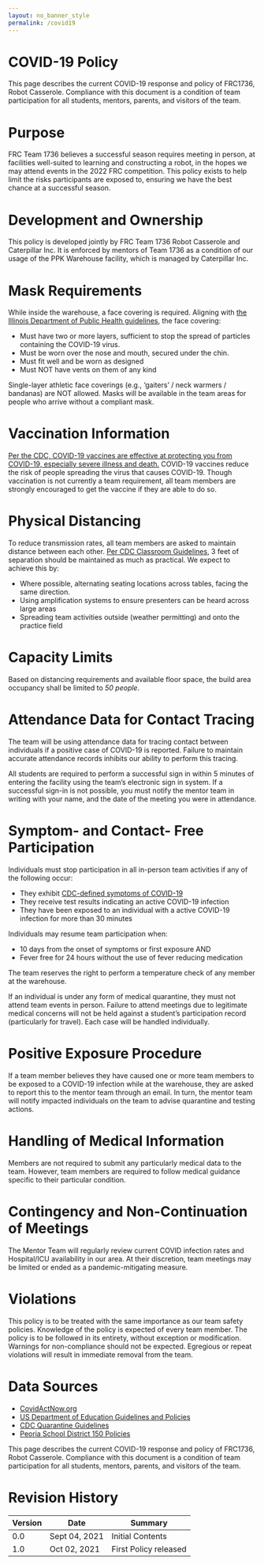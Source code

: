 ```yaml
---
layout: no_banner_style
permalink: /covid19
---
```


# COVID-19 Policy

This page describes the current COVID-19 response and policy of FRC1736, Robot Casserole. Compliance with this document is a condition of team participation for all students, mentors, parents, and visitors of the team.

# Purpose

FRC Team 1736 believes a successful season requires meeting in person, at facilities well-suited to learning and constructing a robot, in the hopes we may attend events in the 2022 FRC competition. This policy exists to help limit the risks participants are exposed to, ensuring we have the best chance at a successful season.

# Development and Ownership

This policy is developed jointly by FRC Team 1736 Robot Casserole and Caterpillar Inc.
It is enforced by mentors of Team 1736 as a condition of our usage of the PPK Warehouse facility, which is managed by Caterpillar Inc.

# Mask Requirements

While inside the warehouse, a face covering is required.
Aligning with [the Illinois Department of Public Health guidelines](https://www.dph.illinois.gov/covid19/community-guidance/mask-use), the face covering:

 * Must have two or more layers, sufficient to stop the spread of particles containing the COVID-19 virus.
 * Must be worn over the nose and mouth, secured under the chin.
 * Must fit well and be worn as designed
 * Must NOT have vents on them of any kind

Single-layer athletic face coverings (e.g., ‘gaiters’ / neck warmers / bandanas) are NOT allowed.
Masks will be available in the team areas for people who arrive without a compliant mask.

# Vaccination Information

[Per the CDC, COVID-19 vaccines are effective at protecting you from COVID-19, especially severe illness and death.](https://www.cdc.gov/coronavirus/2019-ncov/vaccines/keythingstoknow.html) COVID-19 vaccines reduce the risk of people spreading the virus that causes COVID-19. Though vaccination is not currently a team requirement, all team members are strongly encouraged to get the vaccine if they are able to do so.

# Physical Distancing

To reduce transmission rates, all team members are asked to maintain distance between each other.
[Per CDC Classroom Guidelines](https://www.cdc.gov/media/releases/2021/p0319-new-evidence-classroom-physical-distance.html), 3 feet of separation should be maintained as much as practical. We expect to achieve this by:
 * Where possible, alternating seating locations across tables, facing the same direction.
 * Using amplification systems to ensure presenters can be heard across large areas
 * Spreading team activities outside (weather permitting) and onto the practice field

# Capacity Limits

Based on distancing requirements and available floor space, the build area occupancy shall be limited to *50 people*.

# Attendance Data for Contact Tracing

The team will be using attendance data for tracing contact between individuals if a positive case of COVID-19 is reported. Failure to maintain accurate attendance records inhibits our ability to perform this tracing.

All students are required to perform a successful sign in within 5 minutes of entering the facility using the team’s electronic sign in system. If a successful sign-in is not possible, you must notify the mentor team in writing with your name, and the date of the meeting you were in attendance.

# Symptom- and Contact- Free Participation

Individuals must stop participation in all in-person team activities if any of the following occur:

 * They exhibit [CDC-defined symptoms of COVID-19](https://www.cdc.gov/coronavirus/2019-ncov/symptoms-testing/symptoms.html)
 * They receive test results indicating an active COVID-19 infection
 * They have been exposed to an individual with a active COVID-19 infection for more than 30 minutes

Individuals may resume team participation when:

* 10 days from the onset of symptoms or first exposure AND 
* Fever free for 24 hours without the use of fever reducing medication

The team reserves the right to perform a temperature check of any member at the warehouse.

If an individual is under any form of medical quarantine, they must not attend team events in person.
Failure to attend meetings due to legitimate medical concerns will not be held against a student’s participation record (particularly for travel). Each case will be handled individually.

# Positive Exposure Procedure

If a team member believes they have caused one or more team members to be exposed to a COVID-19 infection while at the warehouse, they are asked to report this to the mentor team through an email. In turn, the mentor team will notify impacted individuals on the team to advise quarantine and testing actions.

# Handling of Medical Information

Members are not required to submit any particularly medical data to the team. However, team members are required to follow medical guidance specific to their particular condition.

# Contingency and Non-Continuation of Meetings

The Mentor Team will regularly review current COVID infection rates and Hospital/ICU availability in our area. At their discretion, team meetings may be limited or ended as a pandemic-mitigating measure.

# Violations

This policy is to be treated with the same importance as our team safety policies. Knowledge of the policy is expected of every team member. The policy is to be followed in its entirety, without exception or modification. Warnings for non-compliance should not be expected. Egregious or repeat violations will result in immediate removal from the team.

# Data Sources

 * [CovidActNow.org](https://covidactnow.org/us/illinois-il/county/peoria_county/?s=23791291)
 * [US Department of Education Guidelines and Policies](https://www2.ed.gov/documents/coronavirus/reopening.pdf)
 * [CDC Quarantine Guidelines](https://www.cdc.gov/coronavirus/2019-ncov/science/science-briefs/scientific-brief-options-to-reduce-quarantine.html)
 * [Peoria School District 150 Policies](https://www.peoriapublicschools.org/cms/lib/IL01001530/Centricity/Domain/7645/000%20RTS%20Plan%2021-22SY%20Final%20REV08-02-2021a.pdf)



This page describes the current COVID-19 response and policy of FRC1736, Robot Casserole. Compliance with this document is a condition of team participation for all students, mentors, parents, and visitors of the team.


# Revision History

| Version     | Date          | Summary          | 
| ----------- | ------------- | -----------      | 
| 0.0         | Sept 04, 2021 | Initial Contents | 
| 1.0         | Oct 02, 2021  | First Policy released | 
